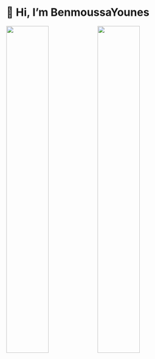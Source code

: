  # **👋 Hi, I’m BenmoussaYounes**
 <img align="left" width="47%" src="https://github-readme-stats.vercel.app/api?username=Younes&show_icons=true&theme=default"/>
 <img align="left" width="47%" src="https://github-readme-stats.vercel.app/api/top-langs/?username=BENMOUSSAYounes&layout=compact"/>
